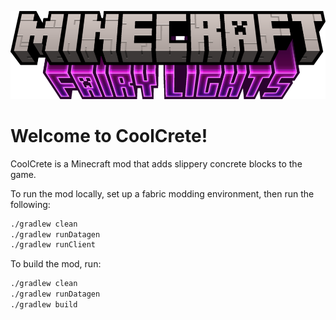 ![CoolCrete Title Image](./src/main/resources/assets/coolcrete/title.png)

# Welcome to CoolCrete!

CoolCrete is a Minecraft mod that adds slippery concrete blocks to the game.

To run the mod locally, set up a fabric modding environment, then run the following:

```bash
./gradlew clean
./gradlew runDatagen
./gradlew runClient
```

To build the mod, run:

```bash
./gradlew clean
./gradlew runDatagen
./gradlew build
```